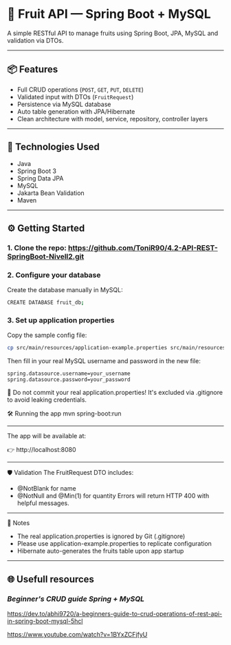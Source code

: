 # 🍍 Fruit API — Spring Boot + MySQL

A simple RESTful API to manage fruits using Spring Boot, JPA, MySQL and validation via DTOs.

---

## 📦 Features

- Full CRUD operations (`POST`, `GET`, `PUT`, `DELETE`)  
- Validated input with DTOs (`FruitRequest`)  
- Persistence via MySQL database  
- Auto table generation with JPA/Hibernate  
- Clean architecture with model, service, repository, controller layers

---

## 🚀 Technologies Used

- Java
- Spring Boot 3  
- Spring Data JPA  
- MySQL  
- Jakarta Bean Validation  
- Maven

---

## ⚙️ Getting Started

### 1. Clone the repo: https://github.com/ToniR90/4.2-API-REST-SpringBoot-Nivell2.git


### 2. Configure your database

Create the database manually in MySQL: 

```bash
CREATE DATABASE fruit_db;
```


### 3. Set up application properties

Copy the sample config file:

```bash
cp src/main/resources/application-example.properties src/main/resources/application.properties
```

Then fill in your real MySQL username and password in the new file:

```
spring.datasource.username=your_username
spring.datasource.password=your_password
```


🛑 Do not commit your real application.properties!
It's excluded via .gitignore to avoid leaking credentials.

🛠️ Running the app
mvn spring-boot:run

---

The app will be available at:

👉 http://localhost:8080

---

🛡️ Validation
The FruitRequest DTO includes:
- @NotBlank for name
- @NotNull and @Min(1) for quantity
Errors will return HTTP 400 with helpful messages.

---

📝 Notes
- The real application.properties is ignored by Git (.gitignore)
- Please use application-example.properties to replicate configuration
- Hibernate auto-generates the fruits table upon app startup

---

## 🌐 Usefull resources

### _*Beginner's CRUD guide Spring + MySQL*_

https://dev.to/abhi9720/a-beginners-guide-to-crud-operations-of-rest-api-in-spring-boot-mysql-5hcl


https://www.youtube.com/watch?v=1BYxZCFjfyU



